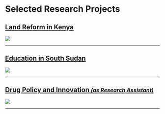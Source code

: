# Selected Research Projects

## [Land Reform in Kenya](/blob/pages/land-reform-kenya)
<img src="images/dummy_thumbnail.jpg?raw=true"/>

---
## [Education in South Sudan](/blob/pages/education-south-sudan)
<img src="images/dummy_thumbnail.jpg?raw=true"/>

---
## [Drug Policy and Innovation  <i><small>(as Research Assistant)</small></i>](/blob/pages/drug-policy-innovation)
<img src="images/dummy_thumbnail.jpg?raw=true"/>

---

